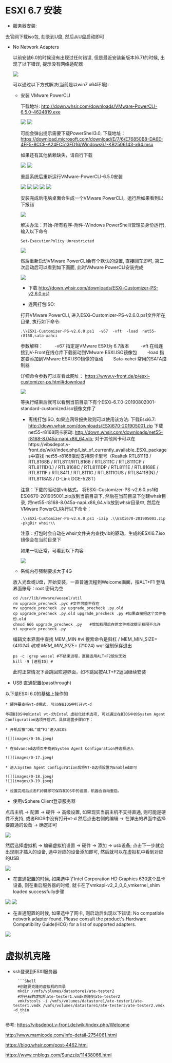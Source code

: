 # ESXI 6.7 安装

- 服务器安装:

去官网下载iso包, 刻录到U盘, 然后从U盘启动即可

  * No Network Adapters

	以前安装6.0的时候没有出现过任何错误, 但是最近安装新版本(6.7)的时候, 出现了以下错误, 提示没有网络适配器

	![](images/0-1.jpeg)

	可以通过以下方式解决(当前是以win7 x64环境):

      + 安装 VMware PowerCLI

        下载地址: http://down.whsir.com/downloads/VMware-PowerCLI-6.5.0-4624819.exe
        
		![](images/0-2.jpeg)
        ![](images/0-3.jpeg)

        可能会弹出提示需要下载PowerShell3.0, 下载地址：https://download.microsoft.com/download/E/7/6/E76850B8-DA6E-4FF5-8CCE-A24FC513FD16/Windows6.1-KB2506143-x64.msu

        如果还有其他依赖缺失，请自行下载

        ![](images/0-4.jpeg)
        ![](images/0-5.jpeg)

        重启系统后重新运行VMware-PowerCLI-6.5.0安装

        ![](images/0-6.jpeg)
        ![](images/0-7.jpeg)
        ![](images/0-8.jpeg)
        ![](images/0-9.jpeg)
        ![](images/0-10.jpeg)

        安装完成后电脑桌面会生成一个VMware PowerCLI，运行后如果看到以下报错

        ![](images/0-11.jpeg)

        解决办法：开始-所有程序-附件-Windows PowerShell(管理员身份运行), 输入以下命令
        ```Shell
        Set-ExecutionPolicy Unrestricted
        ```

        ![](images/0-11.jpeg)

        然后重新启动VMware PowerCLI会有个默认的设置, 直接回车即可, 第二次启动后可以看到如下画面, 此时VMware PowerCLI安装完成
        
		![](images/0-13.jpeg)

        + 下载 http://down.whsir.com/downloads/ESXi-Customizer-PS-v2.6.0.ps1

        + 连网打包ISO:

        打开VMware PowerCLI, 进入ESXi-Customizer-PS-v2.6.0.ps1文件所在目录, 执行如下命令:
        ```Shell
        .\\ESXi-Customizer-PS-v2.6.0.ps1  -v67  -vft  -load  net55-r8168,sata-xahci
        ```
        参数解释：
    　　  -v67    指定是VMware ESXI为 6.7版本
    　　  -vft      在线连接到V-Front在线仓库下载驱动到VMware ESXI.ISO镜像包
      　　-load   指定要添加到VMware ESXI.ISO镜像的驱动
      　　Sata-xahci   常用的SATA控制器
    
        详细命令参数可以查看此网址： https://www.v-front.de/p/esxi-customizer-ps.html#download
        
		![](images/0-14.jpeg)

        等执行结束后就可以看到当前目录下有个ESXi-6.7.0-20190802001-standard-customized.iso镜像文件了

        + 离线打包ISO, 如果连网导报失败则可以使用该方法:
        下载Esxi6.7: http://down.whsir.com/downloads/ESXi670-201905001.zip
        下载net55-r8168网卡驱动: http://down.whsir.com/downloads/net55-r8168-8.045a-napi.x86_64.vib; 对于其他网卡可以在https://vibsdepot.v-front.de/wiki/index.php/List_of_currently_available_ESXi_packages中查找
        net55-r8168驱动支持网卡型号（Realtek RTL8111B / RTL8168B / RTL8111/RTL8168 / RTL8111C / RTL8111CP / RTL8111D(L) / RTL8168C / RTL8111DP / RTL8111E / RTL8168E / RTL8111F / RTL8411 / RTL8111G / RTL8111GUS / RTL8411B(N) / RTL8118AS / D-Link DGE-528T）
        
        注意：下载的驱动是vib格式。
        将ESXi-Customizer-PS-v2.6.0.ps1和ESXi670-201905001.zip放到当前目录下, 然后在当前目录下创建whsir目录, 将net55-r8168-8.045a-napi.x86_64.vib放到whsir目录中, 然后在VMware PowerCLI执行以下命令：
        ```Shell
        .\\ESXi-Customizer-PS-v2.6.0.ps1 -izip .\\ESXi670-201905001.zip -pkgDir whsir\\
        ```

        注意：打包时会自动在whsir文件夹内查找vib的驱动，生成的ESXI6.7.iso镜像会在当前目录下

        如果一切正常，可看到以下内容
        
		![](images/0-15.jpeg)

    * 系统内存强制要求大于4G

    放入光盘或U盘，开始安装，一直普通流程到Welcome画面，按ALT+F1
    登陆界面账号：root 密码为空
    ```Shell
    cd /usr/lib/vmware/weasel/util
    rm upgrade_precheck .pyc #文件可能不存在
    mv upgrade_precheck .py upgrade_precheck .py.old
    cp upgrade_precheck .py.old upgrade_precheck .py #如果直接把这个文件备份.old
    chmod 666 upgrade_precheck .py　　#增加权限后在原文件修改提示权限不允许
    vi upgrade_precheck .py
    ```
    编辑文本界面中查找 MEM_MIN #vi 搜索命令是斜杠 /
    MEM_MIN_SIZE= (4*1024) 改成 MEM_MIN_SIZE= (2*1024)
    wq! 强制保存退出
    ```Shell
    ps -c |grep weasel #不结束进程，直接适用ALT+F2貌似无效
    kill -9 [进程ID] #
    ```
    此时正常情况下会跳回欢迎界面，如不跳回按ALT+F2返回继续安装

- USB 直通配置(passthrough)

以下是ESXI 6.0的基础上操作的

    * 硬件要支持vt-d模式, 可以在BIOS中打开vt-d

    华硕BIOS中的intel vt-d为Intel 虚拟化技术选项, 可以通过在BIOS中的System Agent Configuration选项开启VT。具体设置步骤如下：

    * 开机后按“DEL”或“F2”进入BIOS
    
    ![](images/0-16.jpeg)
    
    * 在Advanced选项页中找到System Agent Configuration并选择进入
    
    ![](images/0-17.jpeg)
    
    * 进入System Agent Configuration后将VT-D选项设置为Enabled即可
    
    ![](images/0-18.jpeg)
    ![](images/0-19.jpeg)

    * 设置完成后点击F10键即可保存BIOS中的设置，机器会自动重启。
    
- 使用vSphere Client登录服务器

点击主机 -> 配置 -> 硬件 -> 高级设置, 如果现实当前主机不支持直通, 则可能是硬件不支持, 或者BIOS中没有打开vt-d
然后点击右侧的编辑 -> 在弹出的界面中选择要直通的设备 -> 确定即可

![](images/0-20.jpeg)

然后选择虚拟机 -> 编辑虚拟机设置 -> 硬件 -> 添加 -> usb设备; 点击下一步就会出现刚才插入的设备, 选中对应的设备添加即可, 然后就可以在虚拟机中看到对应的USB

![](images/0-21.jpeg)

- 在直通配置的时候, 如果选中了Intel Corporation HD Graphics 630这个显卡设备, 则在重启服务器的时候, 就卡在了vmkapi-v2_2_0_0_vmkernel_shim loaded successfully步骤

![](images/0-22.jpeg)
![](images/0-23.jpeg)

- 在直通配置的时候, 如果选中了网卡, 则启动后出现以下错误: No compatible network adapter found. Please consult the product's Hardware Compatibility Guide(HCG) for a list of supported adapters.

![](images/0-24.jpeg)

# 虚拟机克隆

- ssh登录到ESXI服务器

		```Shell
		#创建要克隆的虚拟机的目录
		mkdir /vmfs/volumes/datastore1/ate-tester2
		#将已有的虚拟机ate-tester1.vmdk克隆到ate-tester2
		vmkfstools -i /vmfs/volumes/datastore1/ate-tester1/ate-tester1.vmdk /vmfs/volumes/datastore1/ate-tester2/ate-tester2.vmdk -d thin
		```

参考:
https://vibsdepot.v-front.de/wiki/index.php/Welcome

http://www.mamicode.com/info-detail-2754061.html

https://blog.whsir.com/post-4462.html

https://www.cnblogs.com/Sunzz/p/11438066.html

